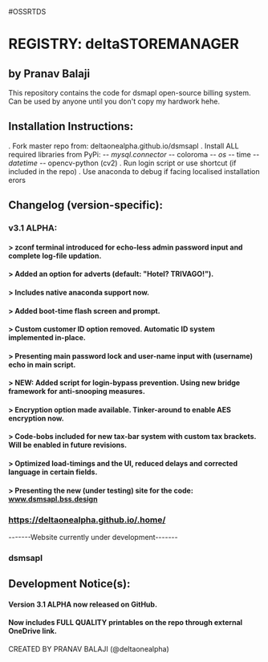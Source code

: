 #OSSRTDS
# REGISTRY: deltaSTOREMANAGER
## by Pranav Balaji

This repository contains the code for dsmapl
open-source billing system. Can be used by anyone until you don't copy my hardwork hehe.

## Installation Instructions:
. Fork master repo from: deltaonealpha.github.io/dsmsapl
. Install ALL required libraries from PyPi:
    -_- mysql.connector
    -_- coloroma
    -_- os
    -_- time
    -_- datetime
    -_- opencv-python (cv2)
. Run login script or use shortcut (if included in the repo)
. Use anaconda to debug if facing localised installation erors

## Changelog (version-specific):
### v3.1 ALPHA:

#### > zconf terminal introduced for echo-less admin password input and complete log-file updation.

#### > Added an option for adverts (default: "Hotel? TRIVAGO!").

#### > Includes native anaconda support now.

#### > Added boot-time flash screen and prompt. 

#### > Custom customer ID option removed. Automatic ID system implemented in-place.

#### > Presenting main password lock and user-name input with (username) echo in main script.

#### > NEW: Added script for login-bypass prevention. Using new bridge framework for anti-snooping measures.

#### > Encryption option made available. Tinker-around to enable AES encryption now.

#### > Code-bobs included for new tax-bar system with custom tax brackets. Will be enabled in future revisions.

#### > Optimized load-timings and the UI, reduced delays and corrected language in certain fields. 

#### > Presenting the new (under testing) site for the code: www.dsmsapl.bss.design



### https://deltaonealpha.github.io/.home/
-------Website currently under development-------
### dsmsapl


## Development Notice(s):
#### Version 3.1 ALPHA now released on GitHub.
#### Now includes FULL QUALITY printables on the repo through external OneDrive link.

CREATED BY PRANAV BALAJI
(@deltaonealpha)

